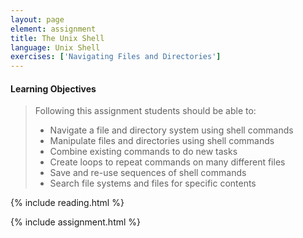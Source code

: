 ```yaml
---
layout: page
element: assignment
title: The Unix Shell
language: Unix Shell
exercises: ['Navigating Files and Directories']
---
```


#### Learning Objectives

> Following this assignment students should be able to:
>
> - Navigate a file and directory system using shell commands
> - Manipulate files and directories using shell commands
> - Combine existing commands to do new tasks
> - Create loops to repeat commands on many different files
> - Save and re-use sequences of shell commands
> - Search file systems and files for specific contents

{% include reading.html %}

{% include assignment.html %}

